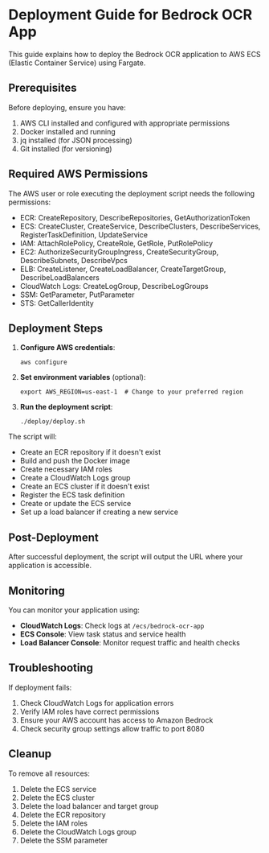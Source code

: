 # Deployment Guide for Bedrock OCR App

This guide explains how to deploy the Bedrock OCR application to AWS ECS (Elastic Container Service) using Fargate.

## Prerequisites

Before deploying, ensure you have:

1. AWS CLI installed and configured with appropriate permissions
2. Docker installed and running
3. jq installed (for JSON processing)
4. Git installed (for versioning)

## Required AWS Permissions

The AWS user or role executing the deployment script needs the following permissions:

- ECR: CreateRepository, DescribeRepositories, GetAuthorizationToken
- ECS: CreateCluster, CreateService, DescribeClusters, DescribeServices, RegisterTaskDefinition, UpdateService
- IAM: AttachRolePolicy, CreateRole, GetRole, PutRolePolicy
- EC2: AuthorizeSecurityGroupIngress, CreateSecurityGroup, DescribeSubnets, DescribeVpcs
- ELB: CreateListener, CreateLoadBalancer, CreateTargetGroup, DescribeLoadBalancers
- CloudWatch Logs: CreateLogGroup, DescribeLogGroups
- SSM: GetParameter, PutParameter
- STS: GetCallerIdentity

## Deployment Steps

1. **Configure AWS credentials**:
   ```
   aws configure
   ```

2. **Set environment variables** (optional):
   ```
   export AWS_REGION=us-east-1  # Change to your preferred region
   ```

3. **Run the deployment script**:
   ```
   ./deploy/deploy.sh
   ```

The script will:
- Create an ECR repository if it doesn't exist
- Build and push the Docker image
- Create necessary IAM roles
- Create a CloudWatch Logs group
- Create an ECS cluster if it doesn't exist
- Register the ECS task definition
- Create or update the ECS service
- Set up a load balancer if creating a new service

## Post-Deployment

After successful deployment, the script will output the URL where your application is accessible.

## Monitoring

You can monitor your application using:

- **CloudWatch Logs**: Check logs at `/ecs/bedrock-ocr-app`
- **ECS Console**: View task status and service health
- **Load Balancer Console**: Monitor request traffic and health checks

## Troubleshooting

If deployment fails:

1. Check CloudWatch Logs for application errors
2. Verify IAM roles have correct permissions
3. Ensure your AWS account has access to Amazon Bedrock
4. Check security group settings allow traffic to port 8080

## Cleanup

To remove all resources:

1. Delete the ECS service
2. Delete the ECS cluster
3. Delete the load balancer and target group
4. Delete the ECR repository
5. Delete the IAM roles
6. Delete the CloudWatch Logs group
7. Delete the SSM parameter
